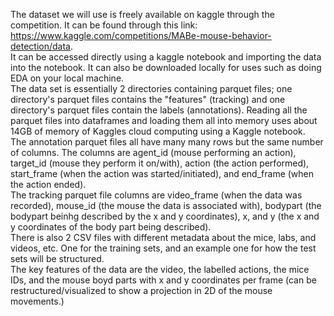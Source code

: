 The dataset we will use is freely available on kaggle through the competition. It can be found through this link: https://www.kaggle.com/competitions/MABe-mouse-behavior-detection/data.     
It can be accessed directly using a kaggle notebook and importing the data into the notebook. It can also be downloaded locally for uses such as doing EDA on your local machine.     
The data set is essentially 2 directories containing parquet files; one directory's parquet files contains the "features" (tracking) and one directory's parquet files contain the labels (annotations). Reading all the parquet files into dataframes and loading them all into memory uses about 14GB of memory of Kaggles cloud computing using a Kaggle notebook.      
The annotation parquet files all have many many rows but the same number of columns. The columns are agent_id (mouse performing an action), target_id (mouse they perform it on/with), action (the action performed), start_frame (when the action was started/initiated), and end_frame (when the action ended).     
The tracking parquet file columns are video_frame (when the data was recorded), mouse_id (the mouse the data is associated with), bodypart (the bodypart beinhg described by the x and y coordinates), x, and y (the x and y coordinates of the body part being described).       
There is also 2 CSV files with different metadata about the mice, labs, and videos, etc. One for the training sets, and an example one for how the test sets will be structured.         
The key features of the data are the video, the labelled actions, the mice IDs, and the mouse boyd parts with x and y coordinates per frame (can be restructured/visualized to show a projection in 2D of the mouse movements.)